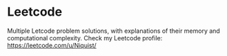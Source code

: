 # Leetcode

 Multiple Letcode problem solutions, with explanations of their memory and computational complexity. 
 Check my Leetcode profile: https://leetcode.com/u/Niquist/

